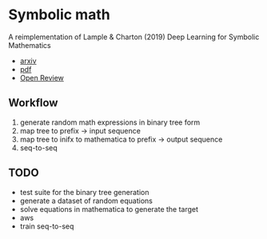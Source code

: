 # Symbolic math

A reimplementation of Lample & Charton (2019) Deep Learning for Symbolic Mathematics
- [arxiv](https://arxiv.org/abs/1912.01412)
- [pdf](https://arxiv.org/pdf/1912.01412)
- [Open Review](https://openreview.net/forum?id=S1eZYeHFDS)

## Workflow

1. generate random math expressions in binary tree form
2. map tree to prefix -> input sequence
3. map tree to inifx to mathematica to prefix -> output sequence
4. seq-to-seq

## TODO

- test suite for the binary tree generation
- generate a dataset of random equations
- solve equations in mathematica to generate the target
- aws 
- train seq-to-seq
